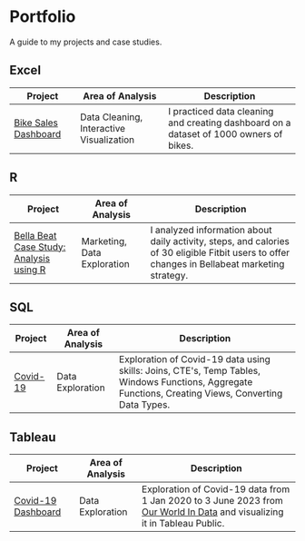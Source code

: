 # Portfolio
A guide to my projects and case studies.

## Excel

| Project | Area of Analysis | Description |
| ------------- | ------------- | -------------|
| [Bike Sales Dashboard](https://github.com/IrinaShafeeva/Portfolio/blob/main/bike_sales_dashboard.xlsx) | Data Cleaning, Interactive Visualization | I practiced data cleaning and creating dashboard on a dataset of 1000 owners of bikes.|

## R

| Project | Area of Analysis | Description |
| ------------- | ------------- | -------------|
|[ Bella Beat Case Study: Analysis using R ](https://github.com/IrinaShafeeva/Portfolio/blob/main/bella-beat-case-study-analysis-using-r.ipynb) | Marketing, Data Exploration  |  I analyzed information about daily activity, steps, and calories of 30 eligible Fitbit users to offer changes in Bellabeat marketing strategy. |

## SQL

| Project | Area of Analysis | Description |
| ------------- | ------------- | -------------|
| [Covid-19](https://github.com/IrinaShafeeva/SQL_Project/blob/main/SQLQueryProject.sql) | Data Exploration | Exploration of Covid-19 data using skills: Joins, CTE's, Temp Tables, Windows Functions, Aggregate Functions, Creating Views, Converting Data Types. |

## Tableau

| Project | Area of Analysis | Description |
| ------------- | ------------- | -------------|
| [Covid-19 Dashboard](https://github.com/IrinaShafeeva/Covid19-Tableau-Dashboard) | Data Exploration | Exploration of Covid-19 data from 1 Jan 2020 to 3 June 2023 from [Our World In Data](https://ourworldindata.org/covid-deaths) and visualizing it in Tableau Public. |
